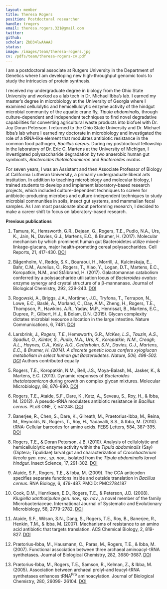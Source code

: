 ```yaml
---
layout: member
title: Theresa Rogers
position: Postdoctoral researcher 
handle: trogers
email: theresa.rogers.321@gmail.com
twitter: 
github: 
scholar: ZbD34lwAAAAJ
status: 
image: /images/team/theresa-rogers.jpg
cv: /pdfs/team/theresa-rogers-cv.pdf
---
```


I am a postdoctoral associate at Rutgers University in the Department of Genetics where I am developing new high-throughput genomic tools to study the intricacies of protein synthesis.

I received my undergraduate degree in biology from the Ohio State University and worked as a lab tech in Dr. Michael Ibba’s lab.  I earned my master’s degree in microbiology at the University of Georgia where I examined cellulolytic and hemicellulolytic enzyme activity of the hindgut microbial community of the aquatic crane fly, *Tipula abdominalis*, through culture-dependent and independent techniques to find novel degradative capabilities for converting agricultural waste products into biofuel with Dr. Joy Doran Peterson.  I returned to the Ohio State University and Dr. Michael Ibba’s lab where I earned my doctorate in microbiology and investigated the role of a tRNA-like element that modulates antibiotic resistance in the common food pathogen, *Bacillus cereus*.  During my postdoctoral fellowship in the laboratory of Dr. Eric C. Martens at the University of Michigan, I investigated polysaccharide degradation by two anaerobic human gut symbionts, *Bacteroides thetaiotaomicron* and *Bacteroides ovatus*.  

For seven years, I was an Assistant and then Associate Professor of Biology at California Lutheran University, a primarily undergraduate liberal arts institution.  In addition to teaching microbiology and molecular biology, I trained students to develop and implement laboratory-based research projects, which included culture-dependent techniques to screen for antibiotic-producing microbes and culture-independent techniques to study microbial communities in soils, insect gut systems, and mammalian fecal samples.  As I am most passionate about performing research, I decided to make a career shift to focus on laboratory-based research.  

**Previous publications**

1. Tamura, K., Hemsworth, G.R., Dejean, G., Rogers, T.E., Pudlo, N.A., Urs, K., Jain, N., Davies, G.J., Martens, E.C., & Brumer, H. (2017). Molecular mechanism by which prominent human gut Bacteroidetes utilize mixed-linkage-glucans, major health-promoting cereal polysaccharides. Cell Reports, 21, 417-430. [DOI](https://doi.org/10.1016/j.celrep.2017.09.049)

2. Bågenholm, V., Reddy, S.K., Bouraoui, H., Morrill, J., Kulcinskaja, E., Bahr, C.M., Aurelius, O., Rogers, T., Xiao, Y., Logan, D.T., Martens, E.C., Koropatkin, N.M., and Stålbrand, H. (2017). Galactomannan catabolism conferred by a polysaccharide utilisation locus of *Bacteroides ovatus*: enzyme synergy and crystal structure of a β-mannanase. Journal of Biological Chemistry, 292, 229-243. [DOI](https://doi.org/10.1074/jbc.M116.746438)

3. Rogowski, A., Briggs, J.A., Mortimer, J.C., Tryfona, T., Terrapon, N., Lowe, E.C., Baslé, A., Morland, C., Day, A.M., Zheng, H., Rogers, T.E., Thompson, P., Hawkins, A.R., Yadav, M.P., Henrissat, B., Martens, E.C., Dupree, P., Gilbert, H.J., & Bolam, D.N. (2015). Glycan complexity dictates microbial resource allocation in the large intestine. Nature Communications, 6, 7481. [DOI](https://doi.org/10.1038/ncomms8481)

4. Larsbrink, J.<sup>*</sup>, Rogers, T.E.<sup>*</sup>, Hemsworth, G.R.<sup>*</sup>, McKee, L.S., Tauzin, A.S., Spadiut, O., Klinter, S., Pudlo, N.A., Urs, K., Koropatkin, N.M., Creagh, A.L., Haynes, C.A., Kelly, A.G., Cederholm, S.N., Davies, G.J., Martens, E.C., & Brumer, H. (2014). A discrete genetic locus confers xyloglucan metabolism in select human gut Bacteroidetes. Nature, 506, 498-502.  [DOI](https://doi.org/10.1038/nature12907) <sup>*</sup> Authors contributed equally

5. Rogers, T.E., Koropatkin, N.M., Bell, J.S., Moya-Balash, M., Jasker, K., & Martens, E.C. (2013). Dynamic responses of *Bacteroides thetaiotaomicron* during growth on complex glycan mixtures. Molecular Microbiology, 88, 876-890. [DOI](https://doi.org/10.1111/mmi.12228)

6. Rogers, T.E., Ataide, S.F., Dare, K., Katz, A., Seveau, S., Roy, H., & Ibba, M. (2012). A pseudo-tRNA modulates antibiotic resistance in *Bacillus cereus*. PLoS ONE, 7, e41248.  [DOI](https://doi.org/10.1371/journal.pone.0041248)

7. Banerjee, R., Chen, S., Dare, K., Gilreath, M., Praetorius-Ibba, M., Reina, M., Reynolds, N., Rogers, T., Roy, H., Yadavalli, S.S., & Ibba, M. (2010). tRNA: Cellular barcodes for amino acids. FEBS Letters, 584, 387-395. [DOI](https://doi.org/10.1016/j.febslet.2009.11.013)

8. Rogers, T.E., & Doran Peterson, J.B. (2010). Analysis of cellulolytic and hemicellulolytic enzyme activity within the *Tipula abdominalis* (Say) (Diptera; Tipulidae) larval gut and characterization of *Crocebacterium ilecola gen. nov., sp. nov.*, isolated from the *Tipula abdominalis larval hindgut*. Insect Science, 17, 291-302. [DOI](https://doi.org/10.1111/j.1744-7917.2010.01346.x)

9. Ataide, S.F., Rogers, T.E., & Ibba, M. (2009). The CCA anticodon specifies separate functions inside and outside translation in *Bacillus cereus*. RNA Biology, 6, 479-487. PMCID: PMC2784187

10. Cook, D.M., Henriksen, E.D., Rogers, T.E., & Peterson, J.D. (2008). *Klugiella xanthotipulae gen. nov., sp. nov.*, a novel member of the family Microbacteriaceae. International Journal of Systematic and Evolutionary Microbiology, 58, 2779-2782. [DOI](https://doi.org/10.1099/ijs.0.65748-0)

11. Ataide, S.F., Wilson, S.N., Dang, S., Rogers, T.E., Roy, B., Banerjee, R., Henkin, T.M., & Ibba, M. (2007). Mechanisms of resistance to an amino acid antibiotic that targets translation. ACS Chemical Biology, 2, 819- 827. [DOI](https://doi.org/10.1021/cb7002253)

12. Prætorius-Ibba, M., Hausmann, C., Paras, M., Rogers, T.E., & Ibba, M. (2007). Functional association between three archaeal aminoacyl-tRNA synthetases. Journal of Biological Chemistry, 282, 3680-3687. [DOI](https://doi.org/10.1074/jbc.M609988200)

13. Prætorius-Ibba, M., Rogers, T.E., Samson, R., Kelman, Z., & Ibba, M. (2005). Association between archaeal prolyl-and leucyl-tRNA synthetases enhances tRNA<sup>Pro</sup> aminoacylation. Journal of Biological Chemistry, 280, 26099- 26104. [DOI](https://doi.org/10.1074/jbc.M503539200)
